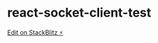 # react-socket-client-test

[Edit on StackBlitz ⚡️](https://stackblitz.com/edit/stackblitz-starters-1u1vg5)